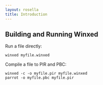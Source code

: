```yaml
---
layout: rosella
title: Introduction
---
```


## Building and Running Winxed

Run a file directly:

    winxed myfile.winxed

Compile a file to PIR and PBC:

    winxed -c -o myfile.pir myfile.winxed
    parrot -o myfile.pbc myfile.pir
